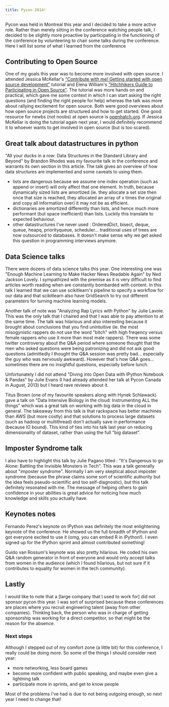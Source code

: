 ```yaml
---
title: Pycon 2014!
---
```

Pycon was held in Montreal this year and I decided to take a more active role. Rather than merely sitting in the conference watching people talk, I decided to be slightly more proactive by participating in the functioning of the conference by volunteering to chair some talks during the conference. Here I will list some of what I learned from the conference

## Contributing to Open Source

One of my goals this year was to become more involved with open source. I attended Jessica McKellar's <a href="https://us.pycon.org/2014/schedule/presentation/59/">"Contribute with me! Getting started with open source development"</a> tutorial and Elena William's <a href="https://us.pycon.org/2014/schedule/presentation/196/">"Hitchhikers Guide to Participating in Open Source"</a>. The tutorial was more hands on and practical, which gave me some context in which I can start asking the right questions (and finding the right people for help) whereas the talk was more about rallying excitement for open source. Both were good overviews about how open source projects are structured and how to get started. One good resource for newbs (not noobs) at open source is <a href="https://openhatch.org/">openhatch.org</a>. If Jessica McKellar is doing the tutorial again next year, I would definitely recommend it to whoever wants to get involved in open source (but is too scared).

## Great talk about datastructures in python

"All your ducks in a row: Data Structures in the Standard Library and Beyond" by Brandon Rhodes was my favourite talk in the conference and warrants its own section in this article. The talk gives an overview of how data structures are implemented and some caveats to using them.

* lists are dangerous because we assume one index operation (such as append or insert) will only affect that one element. In truth, because dynamically sized lists are amortized (ie. they allocate a set size then once that size is reached, they allocated an array of x times the original and copy all information over) it may not be as efficient.
* dictionaries are amortized differently than lists, and hence much more performant (but space inefficient) than lists. Luckily this translate to expected behaviour.
* other datastructures I've never used : OrderedDict, bisect, deque, queue, heapq, priorityqueue, scheduler...
traditional uses of trees are now outsourced to databases. It doesn't make sense why we get asked this question in programming interviews anymore.

## Data Science talks

There were dozens of data science talks this year. One interesting one was "Enough Machine Learning to Make Hacker News Readable Again" by Ned Jackson Lovely. I sympathized with the premise as it is very difficult to find articles worth reading when are constantly bombarded with content. In this talk I learned that we can use scikitlearn's pipeline to specify a workflow for our data and that scikitlearn also have GridSearch to try out different parameters for turning machine learning models.

Another talk of note was "Analyzing Rap Lyrics with Python" by Julie Lavoie. This was the only talk that I chaired and that I was able to pay attention to at the same time. The talk was hilarious and also interesting because it brought about conclusions that you find unintuitive (ie. the most misogynistic rappers do not use the word "bitch" with high freqency versus female rappers who use it more than most male rappers). There was some twitter controversy about the Q&amp;A period where someone thought that the men who asked questions were being patronizing and did not ask good questions (admittedly I thought the Q&amp;A session was pretty bad... especially the guy who was nervously awkward). However that's how Q&amp;A goes... sometimes there are no insightful questions, especially before lunch.

Unfortunately I did not attend "Diving into Open Data with IPython Notebook &amp; Pandas" by Julie Evans (I had already attended her talk at Pycon Canada in August, 2013) but I heard rave reviews about it.

Titus Brown (one of my favourite speakers along with Hynek Schlawack) gave a talk on "Data Intensive Biology in the cloud: Instrumenting ALL the things" which was a great talk on working with big data in the cloud in general. The takeaway from this talk is that rackspace has better machines than AWS (but more costly) and that solutions to process large datasets (such as hadoop or multithread) don't actually save in performance (because IO bound). This kind of ties into his talk last year on reducing dimensionality of dataset, rather than using the full "big dataset".

## Imposter Syndrome talk

I also have to highlight this talk by Julie Pagano titled : "It's Dangerous to go Alone: Battling the Invisible Monsters in Tech". This was a talk generally about "imposter syndrome". Normally I am very skeptical about imposter syndrome (because the phrase claims some sort of scientific authority but the idea feels pseudo-scientific and too self-diagnostic), but this talk definitely resonated with me. The message of helping others to gain confidence in your abilities is great advice for noticing how much knowledge and skills you actually have.

## Keynotes notes

Fernando Perez's keynote on IPython was definitely the most enlightening keynote of the conference. He showed us the full breadth of IPython and got everyone excited to use it (omg, you can embed R in IPython!). I even signed up for the IPython sprint and almost contributed something!

Guido van Rossum's keynote was also pretty hilarious. He coded his own Q&amp;A random generator in front of everyone and would only accept talks from women in the audience (which I found hilarious, but not sure if it contributes to equality for women in the tech community).

## Lastly

I would like to note that a [large company that I used to work for] did not sponsor pycon this year. I was sort of surprised because these conferences are places where you recruit engineering talent (away from other companies). Thinking back, the person who was in charge of getting sponsorship was working for a direct competitor, so that might be the reason for the absence.

### Next steps

Although I stepped out of my comfort zone (a little bit) for this conference, I really could be doing more. So some of the things I should consider next year:

* more networking, less board games
* become more confident with public speaking, and maybe even give a lightning talk
* participate more in sprints, and get to know people

Most of the problems I've had is due to not being outgoing enough, so next year I need to change that!
